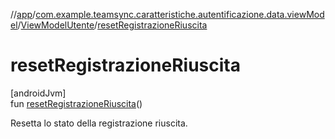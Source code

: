 //[app](../../../index.md)/[com.example.teamsync.caratteristiche.autentificazione.data.viewModel](../index.md)/[ViewModelUtente](index.md)/[resetRegistrazioneRiuscita](reset-registrazione-riuscita.md)

# resetRegistrazioneRiuscita

[androidJvm]\
fun [resetRegistrazioneRiuscita](reset-registrazione-riuscita.md)()

Resetta lo stato della registrazione riuscita.
